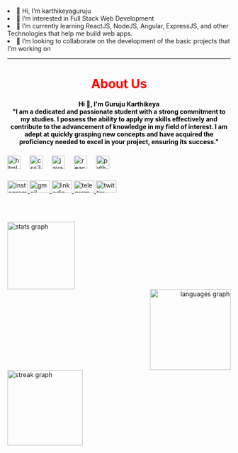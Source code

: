<br clear="both">
<!-- <img align="left" height="200" src="https://i.ibb.co/Sn5hM0v/My-Image.png"  /> -->
<li>
👋 Hi, I’m karthikeyaguruju<br></li>
<li>👀 I’m interested in Full Stack Web Development<br></li>
<li>🌱 I’m currently learning ReactJS, NodeJS, Angular, ExpressJS, and other Technologies that help me build web apps.<br></li>
<li>💞️ I’m looking to collaborate on the development of the basic projects that I'm working on<br></li>
<hr>
<h1 align="center" style="text-decoration: none;color:red"> About Us</h1>
<h4 align="center" style="text-decoration: none;color:#000">Hi 👋, I'm Guruju Karthikeya
  <br>"I am a dedicated and passionate student with a strong commitment to my studies. I possess the ability to apply my skills effectively and contribute to the advancement of knowledge in my field of interest. I am adept at quickly grasping new concepts and have acquired the proficiency needed to excel in your project, ensuring its success."</h4>

###

<div align="left">
  <img src="https://cdn.jsdelivr.net/gh/devicons/devicon/icons/html5/html5-original.svg" height="30" alt="html5 logo"  />
  <img width="12" />
  <img src="https://cdn.jsdelivr.net/gh/devicons/devicon/icons/css3/css3-original.svg" height="30" alt="css3 logo"  />
  <img width="12" />
  <img src="https://cdn.jsdelivr.net/gh/devicons/devicon/icons/javascript/javascript-original.svg" height="30" alt="javascript logo"  />
  <img width="12" />
  <img src="https://cdn.jsdelivr.net/gh/devicons/devicon/icons/react/react-original.svg" height="30" alt="react logo"  />
  <img width="12" />
  <img src="https://cdn.jsdelivr.net/gh/devicons/devicon/icons/python/python-original.svg" height="30" alt="python logo"  />
</div>

###

<div align="left">
  <a href="https://www.instagram.com/guruju_karthikeya.naidu/" target="_blank">
    <img src="https://raw.githubusercontent.com/maurodesouza/profile-readme-generator/master/src/assets/icons/social/instagram/default.svg" width="46" height="28" alt="instagram logo"  />
  </a>
  <a href="https://karthikeyaguruju@gmail.com" target="_blank">
    <img src="https://raw.githubusercontent.com/maurodesouza/profile-readme-generator/master/src/assets/icons/social/gmail/default.svg" width="46" height="28" alt="gmail logo"  />
  </a>
  <a href="https://www.linkedin.com/in/karthikeya-guruju/" target="_blank">
    <img src="https://raw.githubusercontent.com/maurodesouza/profile-readme-generator/master/src/assets/icons/social/linkedin/default.svg" width="46" height="28" alt="linkedin logo"  />
  </a>
  <a href="https://t.me/webdev16" target="_blank">
    <img src="https://raw.githubusercontent.com/maurodesouza/profile-readme-generator/master/src/assets/icons/social/telegram/default.svg" width="46" height="28" alt="telegram logo"  />
  </a>
  <a href="https://twitter.com/KarthikeyaGuru2" target="_blank">
    <img src="https://raw.githubusercontent.com/maurodesouza/profile-readme-generator/master/src/assets/icons/social/twitter/default.svg" width="46" height="28" alt="twitter logo"  />
  </a>
</div>

###

<br clear="both">


###



###

<div align="left">
  <img src="https://github-readme-stats.vercel.app/api?username=karthikeyaguruju&hide_title=true&hide_rank=true&show_icons=true&include_all_commits=false&count_private=true&disable_animations=false&theme=dracula&locale=en&hide_border=true&order=1" height="152" alt="stats graph"  /></div>
  <div align="right">
  <img src="https://github-readme-stats.vercel.app/api/top-langs?username=karthikeyaguruju&locale=en&hide_title=true&layout=compact&card_width=320&langs_count=5&theme=dracula&hide_border=true&order=2" height="182" alt="languages graph"  /></div>

  <div align="left">
  <img src="https://streak-stats.demolab.com?user=karthikeyaguruju&locale=en&mode=weekly&theme=dracula&hide_border=true&border_radius=5&order=3" height="170" alt="streak graph"  />
</div>

###
